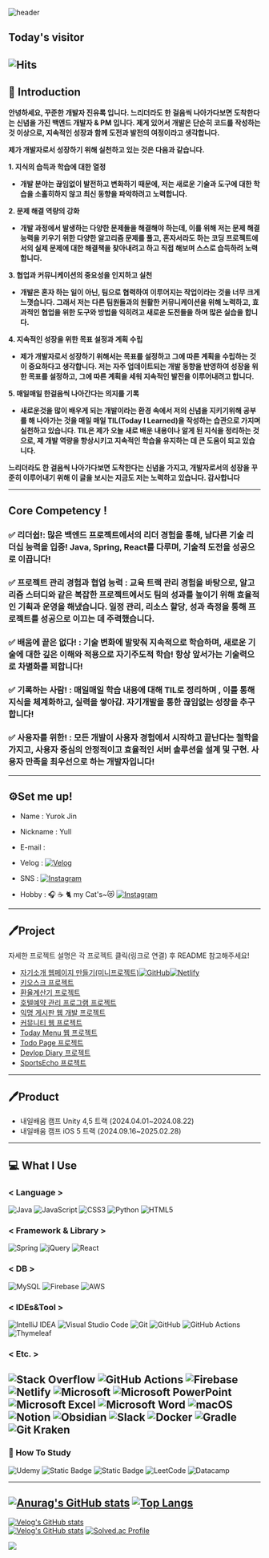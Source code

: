 ![header](https://capsule-render.vercel.app/api?type=waving&color=random&height=250&section=header&text=Yull's%20Record&fontSize=100&animation=fadeIn)


## Today's visitor
![Hits](https://hits.seeyoufarm.com/api/count/incr/badge.svg?url=https%3A%2F%2Fgithub.com%2Fjinyr1128&count_bg=%23FFFB00&title_bg=%23555555&icon=github.svg&icon_color=%23FFFFFF&title=&edge_flat=false) </center>
---
## 🌠 Introduction
**안녕하세요, 꾸준한 개발자 진유록 입니다. 느리더라도 한 걸음씩 나아가다보면 도착한다는 신념을 가진 백엔드 개발자 & PM 입니다. 제게 있어서 개발은 단순히 코드를 작성하는 것 이상으로, 지속적인 성장과 함께 도전과 발전의 여정이라고 생각합니다.**

**제가 개발자로서 성장하기 위해 실천하고 있는 것은 다음과 같습니다.**

**1. 지식의 습득과 학습에 대한 열정**
- **개발 분야는 끊임없이 발전하고 변화하기 때문에, 저는 새로운 기술과 도구에 대한 학습을 소홀히하지 않고 최신 동향을 파악하려고 노력합니다.**

**2. 문제 해결 역량의 강화**
- **개발 과정에서 발생하는 다양한 문제들을 해결해야 하는데, 이를 위해 저는 문제 해결 능력을 키우기 위한 다양한 알고리즘 문제를 풀고, 혼자서라도 하는 코딩 프로젝트에서의 실제 문제에 대한 해결책을 찾아내려고 하고 직접 해보며 스스로 습득하려 노력합니다.**

**3. 협업과 커뮤니케이션의 중요성을 인지하고 실천** 
- **개발은 혼자 하는 일이 아닌, 팀으로 협력하여 이루어지는 작업이라는 것을 너무 크게 느꼇습니다. 그래서 저는 다른 팀원들과의 원활한 커뮤니케이션을 위해 노력하고, 효과적인 협업을 위한 도구와 방법을 익히려고 새로운 도전들을 하며 많은 실습을 합니다.**

**4. 지속적인 성장을 위한 목표 설정과 계획 수립**
- **제가 개발자로서 성장하기 위해서는 목표를 설정하고 그에 따른 계획을 수립하는 것이 중요하다고 생각합니다. 저는 자주 업데이트되는 개발 동향을 반영하여 성장을 위한 목표를 설정하고, 그에 따른 계획을 세워 지속적인 발전을 이루어내려고 합니다.**

**5. 매일매일 한걸음씩 나아간다는 의지를 기록**
- **새로운것을 많이 배우게 되는 개발이라는 환경 속에서 저의 신념을 지키기위해 공부를 해 나아가는 것을 매일 매일 TIL(Today I Learned)을 작성하는 습관으로 가지며 실천하고 있습니다. TIL은 제가 오늘 새로 배운 내용이나 알게 된 지식을 정리하는 것으로, 제 개발 역량을 향상시키고 지속적인 학습을 유지하는 데 큰 도움이 되고 있습니다.**


**느리더라도 한 걸음씩 나아가다보면 도착한다는 신념을 가지고, 개발자로서의 성장을 꾸준히 이루어내기 위해 이 글을 보시는 지금도 저는 노력하고 있습니다. 감사합니다**

---

## Core Competency !

### ✅ 리더쉽!: 많은 백엔드 프로젝트에서의 리더 경험을 통해, 남다른 기술 리더십 능력을 입증! Java, Spring, React를 다루며, 기술적 도전을 성공으로 이끕니다!

### ✅ 프로젝트 관리 경험과 협업 능력 **: 교육 트랙 관리 경험을 바탕으로, 알고리즘 스터디와 같은 복잡한 프로젝트에서도 팀의 성과를 높이기 위해 효율적인 기획과 운영을 해냈습니다. 일정 관리, 리소스 할당, 성과 측정을 통해 프로젝트를 성공으로 이끄는 데 주력했습니다.**

### ✅ **배움에 끝은 없다!** : **기술 변화에 발맞춰 지속적으로 학습하며, 새로운 기술에 대한 깊은 이해와 적용으로 자기주도적 학습! 항상 앞서가는 기술력으로 차별화를 꾀합니다!**

### ✅ **기록하는 사람!** : 매일매일 학습 내용에 대해 TIL로 정리하며 **, 이를 통해 지식을 체계화하고, 실력을 쌓아감. 자기개발을 통한 끊임없는 성장을 추구합니다!**

### ✅ 사용자를 위한! : **모든 개발이 사용자 경험에서 시작하고 끝난다는 철학을 가지고, 사용자 중심의 안정적이고 효율적인 서버 솔루션을 설계 및 구현. 사용자 만족을 최우선으로 하는 개발자입니다!**

---
## ⚙️Set me up! 
- Name : Yurok Jin

- Nickname : Yull

- E-mail :

- Velog :   <a href=“https://velog.io/@jinyr1128”>[![Velog](https://img.shields.io/badge/Velog-3DDC84?style=flat-square&logoBlogger&logoColor=white)](https://velog.io/@jinyr1128)
  </a>

- SNS :   <a href ="https://www.instagram.com/yulgiii_1128_/">![Instagram](https://img.shields.io/badge/Instagram-%23E4405F.svg?style=for-the-badge&logo=Instagram&logoColor=white) </a>

- Hobby : 🎧 ☕️ 🐈 my Cat's~😻 <a href ="https://instagram.com/zip4.4cats?igshid=MTNiYzNiMzkwZA%3D%3D&utm_source=qr">![Instagram](https://img.shields.io/badge/Instagram-%23E4405F.svg?style=for-the-badge&logo=Instagram&logoColor=white) </a>

---
## 🖊️Project 
자세한 프로젝트 설명은 각 프로젝트 클릭(링크로 연결) 후 README 참고해주세요!

- <a href="https://clproject.netlify.app">자기소개 웹페이지 만들기(미니프로젝트)</a><a href="https://github.com/jinyr1128/CLProject">![GitHub](https://img.shields.io/badge/github-%23121011.svg?style=for-the-badge&logo=github&logoColor=white)</a><a href="https://clproject.netlify.app">![Netlify](https://img.shields.io/badge/netlify-%23000000.svg?style=for-the-badge&logo=netlify&logoColor=#00C7B7)</a>
- <a href="https://github.com/jinyr1128/kioskPJ">키오스크 프로젝트</a>
- <a href="https://github.com/jinyr1128/CCProject">환율계산기 프로젝트</a> 
- <a href="https://github.com/jinyr1128/HRSProject">호텔예약 관리 프로그램 프로젝트</a>
- <a href="https://github.com/jinyr1128/AMBProject">익명 게시판 웹 개발 프로젝트</a>
- <a href="https://github.com/jinyr1128/PPProject">커뮤니티 웹 프로젝트</a>
- <a href="https://github.com/jinyr1128/TMProjcet">Today Menu 웹 프로젝트</a>
- <a href="https://github.com/jinyr1128/TodoBlog">Todo Page 프로젝트</a>
- <a href="https://github.com/jinyr1128/DDProject">Devlop Diary 프로젝트</a>
- <a href="https://github.com/orgs/SportsEcho/repositories">SportsEcho 프로젝트</a>
---
## 🖊️Product
- 내일배움 캠프 Unity 4,5 트랙 (2024.04.01~2024.08.22)
- 내일배움 캠프 iOS 5 트랙 (2024.09.16~2025.02.28)
---
 ## 💻 What I Use

### < Language >
![Java](https://img.shields.io/badge/java-%23ED8B00.svg?style=for-the-badge&logo=openjdk&logoColor=white)
![JavaScript](https://img.shields.io/badge/javascript-%23323330.svg?style=for-the-badge&logo=javascript&logoColor=%23F7DF1E)
![CSS3](https://img.shields.io/badge/css3-%231572B6.svg?style=for-the-badge&logo=css3&logoColor=white)
![Python](https://img.shields.io/badge/python-3670A0?style=for-the-badge&logo=python&logoColor=ffdd54)
![HTML5](https://img.shields.io/badge/html5-%23E34F26.svg?style=for-the-badge&logo=html5&logoColor=white)


### < Framework & Library >

![Spring](https://img.shields.io/badge/spring-%236DB33F.svg?style=for-the-badge&logo=spring&logoColor=white)
![jQuery](https://img.shields.io/badge/jquery-%230769AD.svg?style=for-the-badge&logo=jquery&logoColor=white)
![React](https://img.shields.io/badge/react-%2320232a.svg?style=for-the-badge&logo=react&logoColor=%2361DAFB)

### < DB >
![MySQL](https://img.shields.io/badge/mysql-%2300f.svg?style=for-the-badge&logo=mysql&logoColor=white)
![Firebase](https://img.shields.io/badge/Firebase-039BE5?style=for-the-badge&logo=Firebase&logoColor=white)
![AWS](https://img.shields.io/badge/AWS-%23FF9900.svg?style=for-the-badge&logo=amazon-aws&logoColor=white)


### < IDEs&Tool >

![IntelliJ IDEA](https://img.shields.io/badge/IntelliJIDEA-000000.svg?style=for-the-badge&logo=intellij-idea&logoColor=white)
![Visual Studio Code](https://img.shields.io/badge/Visual%20Studio%20Code-0078d7.svg?style=for-the-badge&logo=visual-studio-code&logoColor=white)
![Git](https://img.shields.io/badge/git-%23F05033.svg?style=for-the-badge&logo=git&logoColor=white)
![GitHub](https://img.shields.io/badge/github-%23121011.svg?style=for-the-badge&logo=github&logoColor=white)
![GitHub Actions](https://img.shields.io/badge/github%20actions-%232671E5.svg?style=for-the-badge&logo=githubactions&logoColor=white)
![Thymeleaf](https://img.shields.io/badge/Thymeleaf-%23005C0F.svg?style=for-the-badge&logo=Thymeleaf&logoColor=white)



### < Etc. >
![Stack Overflow](https://img.shields.io/badge/-Stackoverflow-FE7A16?style=for-the-badge&logo=stack-overflow&logoColor=white)
![GitHub Actions](https://img.shields.io/badge/github%20actions-%232671E5.svg?style=for-the-badge&logo=githubactions&logoColor=white)
![Firebase](https://img.shields.io/badge/firebase-%23039BE5.svg?style=for-the-badge&logo=firebase)
![Netlify](https://img.shields.io/badge/netlify-%23000000.svg?style=for-the-badge&logo=netlify&logoColor=#00C7B7)
![Microsoft](https://img.shields.io/badge/Microsoft-0078D4?style=for-the-badge&logo=microsoft&logoColor=white)
![Microsoft PowerPoint](https://img.shields.io/badge/Microsoft_PowerPoint-B7472A?style=for-the-badge&logo=microsoft-powerpoint&logoColor=white)
![Microsoft Excel](https://img.shields.io/badge/Microsoft_Excel-217346?style=for-the-badge&logo=microsoft-excel&logoColor=white)
![Microsoft Word](https://img.shields.io/badge/Microsoft_Word-2B579A?style=for-the-badge&logo=microsoft-word&logoColor=white)
![macOS](https://img.shields.io/badge/mac%20os-000000?style=for-the-badge&logo=macos&logoColor=F0F0F0)
![Notion](https://img.shields.io/badge/Notion-%23000000.svg?style=for-the-badge&logo=notion&logoColor=white)
![Obsidian](https://img.shields.io/badge/Obsidian-%23483699.svg?style=for-the-badge&logo=obsidian&logoColor=white)
![Slack](https://img.shields.io/badge/Slack-4A154B?style=for-the-badge&logo=slack&logoColor=white)
![Docker](https://img.shields.io/badge/docker-%230db7ed.svg?style=for-the-badge&logo=docker&logoColor=white)
![Gradle](https://img.shields.io/badge/Gradle-02303A.svg?style=for-the-badge&logo=Gradle&logoColor=white)
![Git Kraken](https://img.shields.io/badge/GitKraken-black?style=for-the-badge&logo=GitKraken&logoColor=white)
---
### 📖 How To Study

![Udemy](https://img.shields.io/badge/Udemy-A435F0?style=for-the-badge&logo=Udemy&logoColor=white)
![Static Badge](https://img.shields.io/badge/%EB%82%B4%EC%9D%BC%EB%B0%B0%EC%9D%BC%EC%BA%A0%ED%94%84-BE3939?style=flat-square&logo=thespritersresource)
![Static Badge](https://img.shields.io/badge/Inflearn-199900?style=flat-square&logo=leaflet)
![LeetCode](https://img.shields.io/badge/LeetCode-000000?style=for-the-badge&logo=LeetCode&logoColor=#d16c06)
![Datacamp](https://img.shields.io/badge/Datacamp-05192D?style=for-the-badge&logo=datacamp&logoColor=03E860)




---


[![Anurag's GitHub stats](https://github-readme-stats.vercel.app/api?username=jinyr1128&theme=dark&show_icons=true)](https://github.com/jinyr1128/github-readme-stats)
[![Top Langs](https://github-readme-stats.vercel.app/api/top-langs/?username=jinyr1128&layout=compact)](https://github.com/jinyr1128/github-readme-stats)
---
 [![Velog's GitHub stats](https://velog-readme-stats.vercel.app/api/badge?name=jinyr1128)](https://velog.io/@jinyr1128)<br>
 [![Velog's GitHub stats](https://velog-readme-stats.vercel.app/api?name=jinyr1128)](https://velog.io/@jinyr1128/series/%EA%B0%9C%EB%B0%9C%EC%9E%90%EB%A1%9C%EC%9D%98-%EC%B7%A8%EC%97%85%EC%9D%84-%EC%A4%80%EB%B9%84%ED%95%98%EB%A9%B0)
[![Solved.ac Profile](http://mazassumnida.wtf/api/v2/generate_badge?boj=jinyr1128)](https://solved.ac/jinyr1128/)

<a href="https://github.com/devxb/gitanimals">
  <img src="https://render.gitanimals.org/farms/{jinyr1128}"/>
</a>

